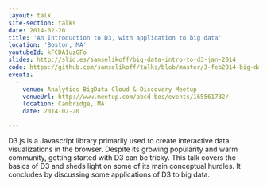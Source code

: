 ```yaml
---
layout: talk
site-section: talks
date: 2014-02-20
title: 'An Introduction to D3, with application to big data'
location: 'Boston, MA'
youtubeId: kFCDA1uzGFo
slides: http://slid.es/samselikoff/big-data-intro-to-d3-jan-2014
code: https://github.com/samselikoff/talks/blob/master/3-feb2014-big-data-intro-to-d3
events:
  -
    venue: Analytics BigData Cloud & Discovery Meetup
    venueUrl: http://www.meetup.com/abcd-bos/events/165561732/
    location: Cambridge, MA
    date: 2014-02-20

---
```


D3.js is a Javascript library primarily used to create interactive data visualizations in the browser. Despite its growing popularity and warm community, getting started with D3 can be tricky. This talk covers the basics of D3 and sheds light on some of its main conceptual hurdles. It concludes by discussing some applications of D3 to big data.
